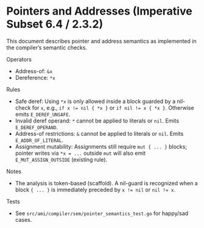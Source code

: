 # Pointers and Addresses (Imperative Subset 6.4 / 2.3.2)

This document describes pointer and address semantics as implemented in the compiler’s semantic checks.

Operators

- Address-of: `&x`
- Dereference: `*x`

Rules

- Safe deref: Using `*x` is only allowed inside a block guarded by a nil-check for `x`, e.g., `if x != nil { *x }` or `if nil != x { *x }`. Otherwise emits `E_DEREF_UNSAFE`.
- Invalid deref operand: `*` cannot be applied to literals or `nil`. Emits `E_DEREF_OPERAND`.
- Address-of restrictions: `&` cannot be applied to literals or `nil`. Emits `E_ADDR_OF_LITERAL`.
- Assignment mutability: Assignments still require `mut { ... }` blocks; pointer writes via `*x = ...` outside `mut` will also emit `E_MUT_ASSIGN_OUTSIDE` (existing rule).

Notes

- The analysis is token-based (scaffold). A nil-guard is recognized when a block `{ ... }` is immediately preceded by `x != nil` or `nil != x`.

Tests

- See `src/ami/compiler/sem/pointer_semantics_test.go` for happy/sad cases.

